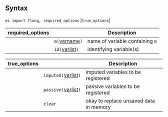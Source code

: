 ## Syntax

`mi import flong, required_options` \[`true_options`\]

| required\_options |                                                                                     | Description                     |
|-------------------|-------------------------------------------------------------------------------------|---------------------------------|
|                   | `m(`[varname](http://www.stata.com/help.cgi?varname)`)`  | name of variable containing `m` |
|                   | `id(`[varlist](http://www.stata.com/help.cgi?varlist)`)` | identifying variable(s)         |

| true\_options |                                                                                          | Description                            |
|---------------|------------------------------------------------------------------------------------------|----------------------------------------|
|               | `imputed(`[varlist](http://www.stata.com/help.cgi?varlist)`)` | imputed variables to be registered     |
|               | `passive(`[varlist](http://www.stata.com/help.cgi?varlist)`)` | passive variables to be registered     |
|               | `clear`                                                                                  | okay to replace unsaved data in memory |
